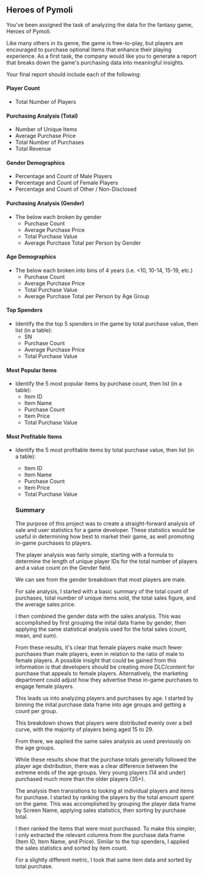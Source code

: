 ## Heroes of Pymoli

You've been assigned the task of analyzing the data for the fantasy game, Heroes of Pymoli.

Like many others in its genre, the game is free-to-play, but players are encouraged to purchase optional items that enhance their playing experience. As a first task, the company would like you to generate a report that breaks down the game's purchasing data into meaningful insights.

Your final report should include each of the following:

#### Player Count

- Total Number of Players

#### Purchasing Analysis (Total)

- Number of Unique Items
- Average Purchase Price
- Total Number of Purchases
- Total Revenue

#### Gender Demographics

- Percentage and Count of Male Players
- Percentage and Count of Female Players
- Percentage and Count of Other / Non-Disclosed

#### Purchasing Analysis (Gender)

- The below each broken by gender
  - Purchase Count
  - Average Purchase Price
  - Total Purchase Value
  - Average Purchase Total per Person by Gender

#### Age Demographics

- The below each broken into bins of 4 years (i.e. <10, 10-14, 15-19, etc.)
  - Purchase Count
  - Average Purchase Price
  - Total Purchase Value
  - Average Purchase Total per Person by Age Group

#### Top Spenders

- Identify the the top 5 spenders in the game by total purchase value, then list (in a table):
  - SN
  - Purchase Count
  - Average Purchase Price
  - Total Purchase Value

#### Most Popular Items

- Identify the 5 most popular items by purchase count, then list (in a table):
  - Item ID
  - Item Name
  - Purchase Count
  - Item Price
  - Total Purchase Value

#### Most Profitable Items

- Identify the 5 most profitable items by total purchase value, then list (in a table):
  - Item ID
  - Item Name
  - Purchase Count
  - Item Price
  - Total Purchase Value
  
  
  ### Summary
  
  The purpose of this project was to create a straight-forward analysis of sale and user statistics for a game developer. These statistics would be useful in determining how best to market their game, as well promoting in-game purchases to players. 
  
  The player analysis was fairly simple, starting with a formula to determine the length of unique player IDs for the total number of players and a value count on the Gender field. 
  
  We can see from the gender breakdown that most players are male.
  
  
  For sale analysis, I started with a basic summary of the total count of purchases, total number of unique items sold, the total sales figure, and the average sales price. 
  
  I then combined the gender data with the sales analysis. This was accomplished by first grouping the inital data frame by gender, then applying the same statistical analysis used for the total sales (count, mean, and sum).
  
  
  From these results, it's clear that female players make much fewer purchases than male players, even in relation to the ratio of male to female players. A possible insight that could be gained from this information is that developers should be creating more DLC/content for purchase that appeals to female players. Alternatively, the marketing department could adjust how they advertise these in-game purchases to engage female players.
  
  
  This leads us into analyzing players and purchases by age. I started by binning the inital purchase data frame into age groups and getting a count per group. 
  
  
  This breakdown shows that players were distributed evenly over a bell curve, with the majority of players being aged 15 to 29. 
  
  From there, we applied the same sales analysis as used previously on the age groups. 
  
  
  While these results show that the purchase totals generally followed the player age distribution, there was a clear difference between the extreme ends of the age groups. Very young players (14 and under) purchased much more than the older players (35+). 
  
  The analysis then transistions to looking at individual players and items for purchase. I started by ranking the players by the total amount spent on the game. This was accomplished by grouping the player data frame by Screen Name, applying sales statistics, then sorting by purchase total.
  
  
  I then ranked the items that were most purchased. To make this simpler, I only extracted the relevant columns from the purchase data frame (Item ID, Item Name, and Price). Similar to the top spenders, I applied the sales statistics and sorted by item count. 
  
  
  For a slightly different metric, I took that same item data and sorted by total purchase. 
 

